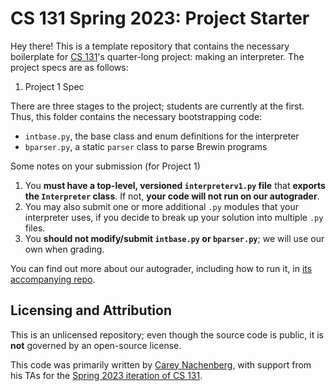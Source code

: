 # CS 131 Spring 2023: Project Starter

Hey there! This is a template repository that contains the necessary boilerplate for [CS 131](https://ucla-cs-131.github.io/spring-23/)'s quarter-long project: making an interpreter. The project specs are as follows:

1. Project 1 Spec

There are three stages to the project; students are currently at the first. Thus, this folder contains the necessary bootstrapping code:

- `intbase.py`, the base class and enum definitions for the interpreter
- `bparser.py`, a static `parser` class to parse Brewin programs

Some notes on your submission (for Project 1)

1. You **must have a top-level, versioned `interpreterv1.py` file** that **exports the `Interpreter` class**. If not, **your code will not run on our autograder**.
2. You may also submit one or more additional `.py` modules that your interpreter uses, if you decide to break up your solution into multiple `.py` files.
3. You **should not modify/submit `intbase.py` or `bparser.py`**; we will use our own when grading.

You can find out more about our autograder, including how to run it, in [its accompanying repo](https://github.com/UCLA-CS-131/spring-23-autograder).

## Licensing and Attribution

This is an unlicensed repository; even though the source code is public, it is **not** governed by an open-source license.

This code was primarily written by [Carey Nachenberg](http://careynachenberg.weebly.com/), with support from his TAs for the [Spring 2023 iteration of CS 131](https://ucla-cs-131.github.io/spring-23/).

